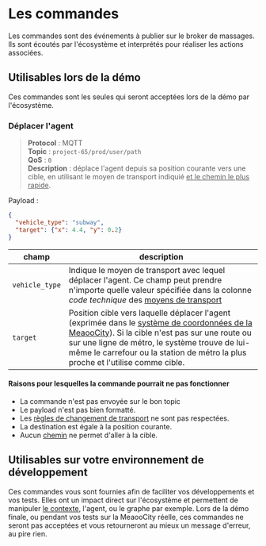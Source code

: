 # Les commandes

Les commandes sont des événements à publier sur le broker de massages. Ils sont écoutés par l'écosystème et interprétés pour réaliser les actions associées.

## Utilisables lors de la démo

Ces commandes sont les seules qui seront acceptées lors de la démo par l'écosystème.

### <a name="move"></a> Déplacer l'agent

> **Protocol** : MQTT  
> **Topic** : `project-65/prod/user/path`  
> **QoS** : `0`  
> **Description** : déplace l'agent depuis sa position courante vers une cible, en utilisant le moyen de transport indiquié <u>et le chemin le plus rapide</u>.

Payload :
```json
{
  "vehicle_type": "subway",
  "target": {"x": 4.4, "y": 0.2}
}
```

|champ|description|
|---|---|
|`vehicle_type`|Indique le moyen de transport avec lequel déplacer l'agent. Ce champ peut prendre n'importe quelle valeur spécifiée dans la colonne *code technique* des [moyens de transport](city.md#vehicle_type) |
|`target`|Position cible vers laquelle déplacer l'agent (exprimée dans le [système de coordonnées de la MeaooCity](city.md#coord)). Si la cible n'est pas sur une route ou sur une ligne de métro, le système trouve de lui-même le carrefour ou la station de métro la plus proche et l'utilise comme cible.|

#### Raisons pour lesquelles la commande pourrait ne pas fonctionner

* La commande n'est pas envoyée sur le bon topic
* Le payload n'est pas bien formatté.
* Les [règles de changement de transport](city.md#vehicle_type) ne sont pas respectées.
* La destination est égale à la position courante.
* Aucun [chemin](graph.md) ne permet d'aller à la cible.

## Utilisables sur votre environnement de développement

Ces commandes vous sont fournies afin de faciliter vos développements et vos tests. Elles ont un impact direct sur l'écosystème et permettent de manipuler [le contexte](context.md), l'agent, ou le graphe par exemple. 
Lors de la démo finale, ou pendant vos tests sur la MeaooCity réelle, ces commandes ne seront pas acceptées et vous retourneront au mieux un message d'erreur, au pire rien.

